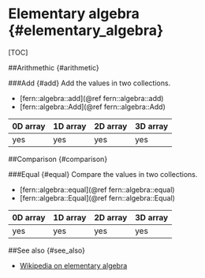Elementary algebra {#elementary_algebra}
==================

[TOC]


##Arithmethic {#arithmetic}

###Add {#add}
Add the values in two collections.

- [fern::algebra::add](@ref fern::algebra::add)
- [fern::algebra::Add](@ref fern::algebra::Add)

0D array | 1D array | 2D array | 3D array
-------- | -------- | -------- | --------
yes      | yes      | yes      | yes


##Comparison {#comparison}

###Equal {#equal}
Compare the values in two collections.

- [fern::algebra::equal](@ref fern::algebra::equal)
- [fern::algebra::Equal](@ref fern::algebra::Equal)

0D array | 1D array | 2D array | 3D array
-------- | -------- | -------- | --------
yes      | yes      | yes      | yes


##See also {#see_also}
- [Wikipedia on elementary algebra](https://en.wikipedia.org/wiki/Elementary_algebra)
